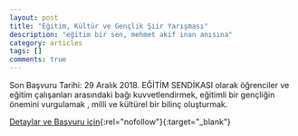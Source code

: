 ```yaml
---
layout: post
title: "Eğitim, Kültür ve Gençlik Şiir Yarışması"
description: "eğitim bir sen, mehmet akif inan anısına"
category: articles
tags: []
comments: true
---
```


Son Başvuru Tarihi: 29 Aralık 2018. 
EĞİTİM SENDİKASI olarak öğrenciler ve eğitim çalışanları arasındaki bağı kuvvetlendirmek, eğitimli bir gençliğin önemini vurgulamak , milli ve kültürel bir bilinç oluşturmak.

[Detaylar ve Başvuru için](http://elazig1.ebs.org.tr/manset/1931/mehmet-akif-inan-anisina-duzenledigimiz--egitim-kultur-ve-genclik--konulu-siir-yarismasi-?utm_source=edebiyatyarismalari.com&utm_medium=affiliate&utm_campaign=cpc){:rel="nofollow"}{:target="_blank"}